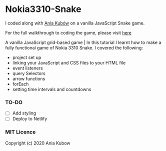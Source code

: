 # Nokia3310-Snake

I coded along with [Ania Kubów](https://github.com/kubowania) on a vanilla JavaScript Snake game.

For the full walkthrough to coding the game, please visit [here](https://www.youtube.com/watch?v=GWPGz9hrVMk)

A vanilla JavaScript grid-based game | In this tutorial I learnt how to make a fully functional game of Nokia 3310 Snake. I covered the following:

* project set up
* linking your JavaScript and CSS files to your HTML file
* event listeners
* query Selectors
* arrow functions
* forEach
* setting time intervals and countdowns

### TO-DO

- [ ] Add styling
- [ ] Deploy to Netlify

### MIT Licence

Copyright (c) 2020 Ania Kubow
